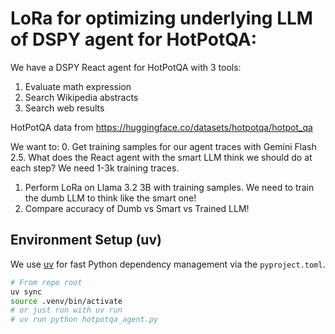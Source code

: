 # LoRa for optimizing underlying LLM of DSPY agent for HotPotQA:

We have a DSPY React agent for HotPotQA with 3 tools:
1) Evaluate math expression
2) Search Wikipedia abstracts
3) Search web results

HotPotQA data from https://huggingface.co/datasets/hotpotqa/hotpot_qa

We want to:
0. Get training samples for our agent traces with Gemini Flash 2.5. What does the React agent with the smart LLM think we should do at each step? We need 1-3k training traces.
1. Perform LoRa on Llama 3.2 3B with training samples. We need to train the dumb LLM to think like the smart one!
2. Compare accuracy of Dumb vs Smart vs Trained LLM!

## Environment Setup (uv)

We use [uv](https://github.com/astral-sh/uv) for fast Python dependency management via the `pyproject.toml`.

```bash
# From repo root
uv sync
source .venv/bin/activate
# or just run with uv run
# uv run python hotpotqa_agent.py
```